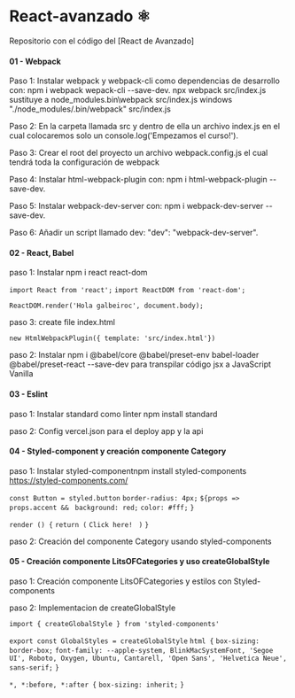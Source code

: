 # React-avanzado ⚛️


Repositorio con el código del [React de Avanzado]

#### 01 - Webpack
Paso 1: Instalar webpack y webpack-cli como dependencias de desarrollo con: npm i webpack wepack-cli --save-dev.
npx webpack src/index.js sustituye a node_modules\.bin\webpack src/index.js
windows "./node_modules/.bin/webpack" src/index.js

Paso 2: En la carpeta llamada src y dentro de ella un archivo index.js en el cual colocaremos solo un console.log('Empezamos el curso!').

Paso 3: Crear el root del proyecto un archivo webpack.config.js el cual tendrá toda la configuración de webpack

Paso 4: Instalar html-webpack-plugin con: npm i html-webpack-plugin --save-dev.

Paso 5: Instalar webpack-dev-server con: npm i webpack-dev-server --save-dev.

Paso 6: Añadir un script llamado dev: "dev": "webpack-dev-server".


#### 02 - React, Babel
paso 1: Instalar  npm i react react-dom

`import React from 'react';`
`import ReactDOM from 'react-dom';`

`ReactDOM.render('Hola galbeiroc', document.body);`

paso 3: create file index.html

`new HtmlWebpackPlugin({ template: 'src/index.html'})`

paso 2: Instalar npm i @babel/core @babel/preset-env babel-loader @babel/preset-react --save-dev para transpilar código jsx a JavaScript Vanilla


#### 03 - Eslint

paso 1: Instalar standard como linter npm install standard

paso 2: Config vercel.json para el deploy app y la api

#### 04 - Styled-component y creación componente Category

paso 1: Instalar styled-componentnpm  install styled-components   https://styled-components.com/

`const Button = styled.button`
 `border-radius: 4px;`
 `${props => props.accent && `
 `background: red;`
 `color: #fff;`
 `}`


`render () {`
  `return (`
    `Click here! `
  `)`
`}`

paso 2: Creación del componente Category usando styled-components

#### 05 - Creación componente LitsOFCategories y uso createGlobalStyle

paso 1: Creación componente LitsOFCategories y estilos con Styled-components

paso 2: Implementacion de createGlobalStyle

`import { createGlobalStyle } from 'styled-components'`

`export const GlobalStyles = createGlobalStyle`
  `html {`
    `box-sizing: border-box;`
    `font-family: --apple-system, BlinkMacSystemFont, 'Segoe UI', Roboto, Oxygen, Ubuntu, Cantarell, 'Open Sans', 'Helvetica Neue', sans-serif;`
  `}`

  `*, *:before, *:after {`
    `box-sizing: inherit;`
  `}`
